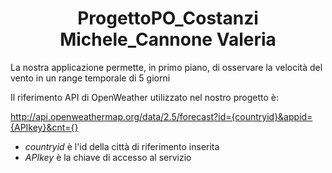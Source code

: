 <h1 align="center"> 
ProgettoPO_Costanzi Michele_Cannone Valeria </h1>

La nostra applicazione permette, in primo piano, di osservare la velocità del vento in un range temporale di 5 giorni

Il riferimento API di OpenWeather utilizzato nel nostro progetto è:

http://api.openweathermap.org/data/2.5/forecast?id={countryid}&appid={APIkey}&cnt={}

* *countryid* è l'id della città di riferimento inserita
* *APIkey* è la chiave di accesso al servizio